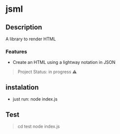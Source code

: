 # jsml

## Description
A library to render HTML

### Features

 - Create an HTML using a lightway notation in JSON

 > Project Status: in progress :warning:

 ## instalation
 - just run: node index.js

## Test
> cd test
> node index.js

    